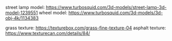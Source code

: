 street lamp model: https://www.turbosquid.com/3d-models/street-lamp-3d-model-1239551
wheel model: https://www.turbosquid.com/3d-models/3d-obj-4k/1134383

grass texture: https://texturebox.com/grass-fine-texture-04
asphalt texture: https://www.texturecan.com/details/84/
